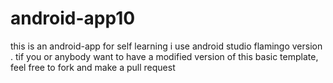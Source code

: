 # android-app10
this is an android-app for self learning 
i use android studio flamingo version .
tif you or anybody want to have a modified version of this basic template, feel free to fork 
and make a pull request 
